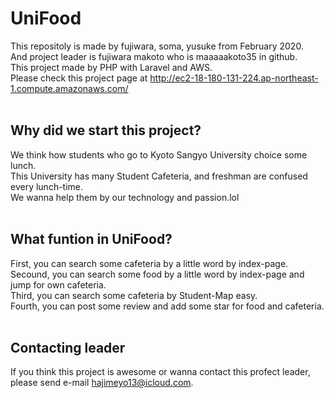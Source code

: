 # UniFood
 This repositoly is made by fujiwara, soma, yusuke from February 2020.<br>
 And project leader is fujiwara makoto who is maaaaakoto35 in github.<br>
 This project made by PHP with Laravel and AWS.<br>
 Please check this project page at http://ec2-18-180-131-224.ap-northeast-1.compute.amazonaws.com/<br><br>
 
## Why did we start this project?
 We think how students who go to Kyoto Sangyo University choice some lunch.<br>
 This University has many Student Cafeteria, and freshman are confused every lunch-time.<br>
 We wanna help them by our technology and passion.lol<br><br>
 
## What funtion in UniFood?
 First, you can search some cafeteria by a little word by index-page.<br>
 Secound, you can search some food by a little word by index-page and jump for own cafeteria.<br>
 Third, you can search some cafeteria by Student-Map easy.<br>
 Fourth, you can post some review and add some star for food and cafeteria.<br><br>
 
## Contacting leader
 If you think this project is awesome or wanna contact this profect leader,<br>
 please send e-mail hajimeyo13@icloud.com.<br><br>
 
